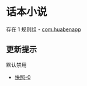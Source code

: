 # 话本小说

存在 1 规则组 - [com.huabenapp](/src/apps/com.huabenapp.ts)

## 更新提示

默认禁用

- [快照-0](https://i.gkd.li/import/14072723)
